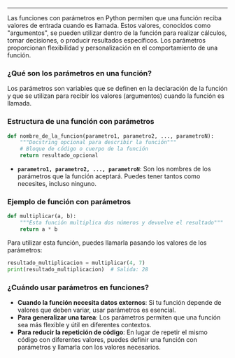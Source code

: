 ___
Las funciones con parámetros en Python permiten que una función reciba valores de entrada cuando es llamada. Estos valores, conocidos como "argumentos", se pueden utilizar dentro de la función para realizar cálculos, tomar decisiones, o producir resultados específicos. Los parámetros proporcionan flexibilidad y personalización en el comportamiento de una función.

### ¿Qué son los parámetros en una función?

Los parámetros son variables que se definen en la declaración de la función y que se utilizan para recibir los valores (argumentos) cuando la función es llamada.

### Estructura de una función con parámetros

```python
def nombre_de_la_funcion(parametro1, parametro2, ..., parametroN):
    """Docstring opcional para describir la función"""
    # Bloque de código o cuerpo de la función
    return resultado_opcional
```

- **`parametro1, parametro2, ..., parametroN`**: Son los nombres de los parámetros que la función aceptará. Puedes tener tantos como necesites, incluso ninguno.

### Ejemplo de función con parámetros

```python
def multiplicar(a, b):
    """Esta función multiplica dos números y devuelve el resultado"""
    return a * b
```

Para utilizar esta función, puedes llamarla pasando los valores de los parámetros:

```python
resultado_multiplicacion = multiplicar(4, 7)
print(resultado_multiplicacion)  # Salida: 28
```

### ¿Cuándo usar parámetros en funciones?

- **Cuando la función necesita datos externos**: Si tu función depende de valores que deben variar, usar parámetros es esencial.
- **Para generalizar una tarea**: Los parámetros permiten que una función sea más flexible y útil en diferentes contextos.
- **Para reducir la repetición de código**: En lugar de repetir el mismo código con diferentes valores, puedes definir una función con parámetros y llamarla con los valores necesarios.